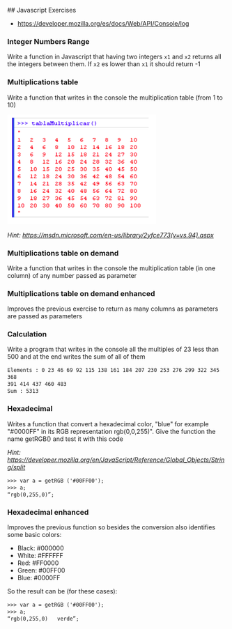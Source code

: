 ## Javascript Exercises 

- https://developer.mozilla.org/es/docs/Web/API/Console/log

### Integer Numbers Range

Write a function in Javascript that having two integers `x1` and `x2` returns all the integers between them. If `x2` es lower than `x1` it should return -1

### Multiplications table

Write a function that writes in the console the multiplication table (from 1 to 10)

![multiplication](img/multiplication-table.png)

_Hint: https://msdn.microsoft.com/en-us/library/2yfce773(v=vs.94).aspx_

### Multiplications table on demand

Write a function that writes in the console the multiplication table (in one column) of any number passed as parameter

### Multiplications table on demand enhanced

Improves the previous exercise to return as many columns as parameters are passed as parameters

### Calculation

Write a program that writes in the console all the multiples of 23 less than 500 and at the end writes the sum of all of them

    Elements : 0 23 46 69 92 115 138 161 184 207 230 253 276 299 322 345 368
    391 414 437 460 483
    Sum : 5313

### Hexadecimal 

Writes a function that convert a hexadecimal color, "blue" for example "#0000FF" in its RGB representation rgb(0,0,255)". Give the function the name getRGB() and test it with this code

_Hint: https://developer.mozilla.org/en/JavaScript/Reference/Global_Objects/String/split_


    >>> var a = getRGB ('#00FF00');
    >>> a;
    “rgb(0,255,0)”;


### Hexadecimal enhanced

Improves the previous function so besides the conversion also identifies some basic colors:
- Black: #000000
- White: #FFFFFF
- Red: #FF0000
- Green: #00FF00
- Blue: #0000FF

So the result can be (for these cases):

    >>> var a = getRGB ('#00FF00'); 
    >>> a;
    “rgb(0,255,0)   verde”;